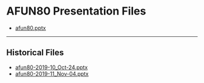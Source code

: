 <!--
This is a machine generated file, and should not be edited, as it will be overwritten with future updates.
-->

# AFUN80 Presentation Files

- [afun80.pptx](https://globaleventcdn.blob.core.windows.net/assets/afun/afun80/afun80.pptx)
---
## Historical Files
- [afun80-2019-10_Oct-24.pptx](https://globaleventcdn.blob.core.windows.net/assets/afun/afun80/afun80-2019-10_Oct-24.pptx)
- [afun80-2019-11_Nov-04.pptx](https://globaleventcdn.blob.core.windows.net/assets/afun/afun80/afun80-2019-11_Nov-04.pptx)


